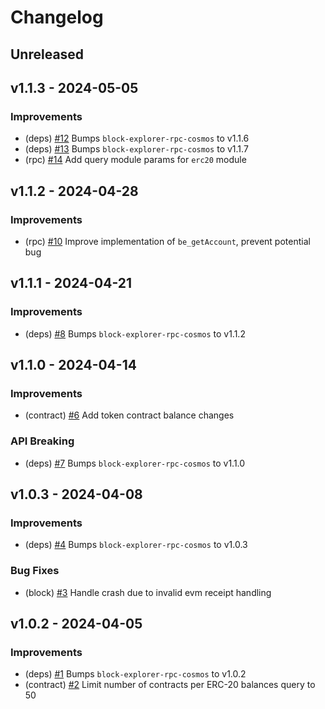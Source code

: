 <!--
Guiding Principles:

Changelogs are for humans, not machines.
There should be an entry for every single version.
The same types of changes should be grouped.
Versions and sections should be linkable.
The latest version comes first.
The release date of each version is displayed.
Mention whether you follow Semantic Versioning.

Usage:

Change log entries are to be added to the Unreleased section under the
appropriate stanza (see below). Each entry should ideally include a tag and
the GitHub issue reference in the following format:

* (<tag>) \#<issue-number> message

Tag must include `sql` if having any changes relate to schema

The issue numbers will later be link-ified during the release process,
so you do not have to worry about including a link manually, but you can if you wish.

Types of changes (Stanzas):

"Features" for new features.
"Improvements" for changes in existing functionality.
"Deprecated" for soon-to-be removed features.
"Bug Fixes" for any bug fixes.
"Schema Breaking" for breaking SQL Schema.
"API Breaking" for breaking API.

If any PR belong to multiple types of change, reference it into all types with only ticket id, no need description (convention)

Ref: https://keepachangelog.com/en/1.0.0/
-->

<!--
Templates for Unreleased:

## Unreleased

### Features

### Improvements

### Bug Fixes

### Schema Breaking

### API Breaking
-->

# Changelog

## Unreleased

## v1.1.3 - 2024-05-05

### Improvements

- (deps) [#12](https://github.com/bcdevtools/evm-block-explorer-rpc-cosmos/pull/12) Bumps `block-explorer-rpc-cosmos` to v1.1.6
- (deps) [#13](https://github.com/bcdevtools/evm-block-explorer-rpc-cosmos/pull/13) Bumps `block-explorer-rpc-cosmos` to v1.1.7
- (rpc) [#14](https://github.com/bcdevtools/evm-block-explorer-rpc-cosmos/pull/14) Add query module params for `erc20` module

## v1.1.2 - 2024-04-28

### Improvements

- (rpc) [#10](https://github.com/bcdevtools/evm-block-explorer-rpc-cosmos/pull/10) Improve implementation of `be_getAccount`, prevent potential bug

## v1.1.1 - 2024-04-21

### Improvements

- (deps) [#8](https://github.com/bcdevtools/evm-block-explorer-rpc-cosmos/pull/8) Bumps `block-explorer-rpc-cosmos` to v1.1.2

## v1.1.0 - 2024-04-14

### Improvements

- (contract) [#6](https://github.com/bcdevtools/evm-block-explorer-rpc-cosmos/pull/6) Add token contract balance changes

### API Breaking

- (deps) [#7](https://github.com/bcdevtools/evm-block-explorer-rpc-cosmos/pull/7) Bumps `block-explorer-rpc-cosmos` to v1.1.0

## v1.0.3 - 2024-04-08

### Improvements

- (deps) [#4](https://github.com/bcdevtools/evm-block-explorer-rpc-cosmos/pull/4) Bumps `block-explorer-rpc-cosmos` to v1.0.3

### Bug Fixes

- (block) [#3](https://github.com/bcdevtools/evm-block-explorer-rpc-cosmos/pull/3) Handle crash due to invalid evm receipt handling

## v1.0.2 - 2024-04-05

### Improvements

- (deps) [#1](https://github.com/bcdevtools/evm-block-explorer-rpc-cosmos/pull/1) Bumps `block-explorer-rpc-cosmos` to v1.0.2
- (contract) [#2](https://github.com/bcdevtools/evm-block-explorer-rpc-cosmos/pull/2) Limit number of contracts per ERC-20 balances query to 50
